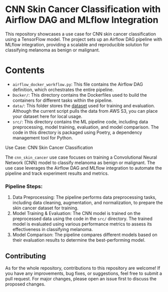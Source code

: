 # CNN Skin Cancer Classification with Airflow DAG and MLflow Integration

This repository showcases a use case for CNN skin cancer classification using a TensorFlow model. The project sets up an Airflow DAG pipeline with MLflow integration, providing a scalable and reproducible solution for classifying melanoma as benign or malignant.

# Contents

* `airflow_docker_workflow.py`: This file contains the Airflow DAG definition, which orchestrates the entire pipeline.
* `Docker/`: This directory contains the Dockerfiles used to build the containers for different tasks within the pipeline.
* `data/`: This folder stores the [dataset](https://www.kaggle.com/code/fanconic/cnn-for-skin-cancer-detection
) used for training and evaluation. Although the current script pulls the data from AWS S3, you can place your dataset here for local usage.
* `src/`: This directory contains the ML pipeline code, including data preprocessing, model training, evaluation, and model comparison. The code in this directory is packaged using Poetry, a dependency management tool for Python.

Use Case: CNN Skin Cancer Classification

The `cnn_skin_cancer` use case focuses on training a Convolutional Neural Network (CNN) model to classify melanoma as benign or malignant. The use case leverages the Airflow DAG and MLflow integration to automate the pipeline and track experiment results and metrics.

### Pipeline Steps:

1. Data Preprocessing: The pipeline performs data preprocessing tasks, including data cleaning, augmentation, and normalization, to prepare the skin cancer dataset for training.
2. Model Training & Evaluation: The CNN model is trained on the preprocessed data using the code in the `src/` directory. The trained model is evaluated using various performance metrics to assess its effectiveness in classifying melanoma.
3. Model Comparison: The pipeline compares different models based on their evaluation results to determine the best-performing model.

## Contributing

As for the whole repository, contributions to this repository are welcome! If you have any improvements, bug fixes, or suggestions, feel free to submit a pull request. For major changes, please open an issue first to discuss the proposed changes.

